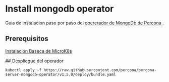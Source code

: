 # Install mongodb operator

Guía de instalacion paso por paso del [opererador de MongoDb de Percona ](https://www.percona.com/doc/kubernetes-operator-for-psmongodb/index.html).


## Prerequisitos
[Instalacion Baseca de MicroK8s](../../Microk8s.md)


## Despliegue del operador
```shell
kubectl apply -f https://raw.githubusercontent.com/percona/percona-server-mongodb-operator/v1.5.0/deploy/bundle.yaml
```
